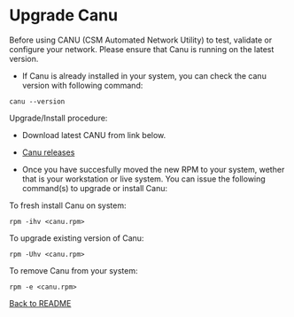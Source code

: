   # Upgrade Canu

Before using CANU (CSM Automated Network Utility) to test, validate or configure your network. Please ensure that Canu is running on the latest version. 

   * If Canu is already installed in your system, you can check the canu version with following command: 

```text
canu --version
```

Upgrade/Install procedure:

   * Download latest CANU from link below.  

   * [Canu releases](https://github.com/Cray-HPE/canu/releases)

   * Once you have succesfully moved the new RPM to your system, wether that is your workstation or live system. You can issue the following command(s) to upgrade or install Canu:   


To fresh install Canu on system: 

```text
rpm -ihv <canu.rpm>
```

To upgrade existing version of Canu: 

```text
rpm -Uhv <canu.rpm>
```

To remove Canu from your system: 

```text
rpm -e <canu.rpm>
```

[Back to README](index.md)

